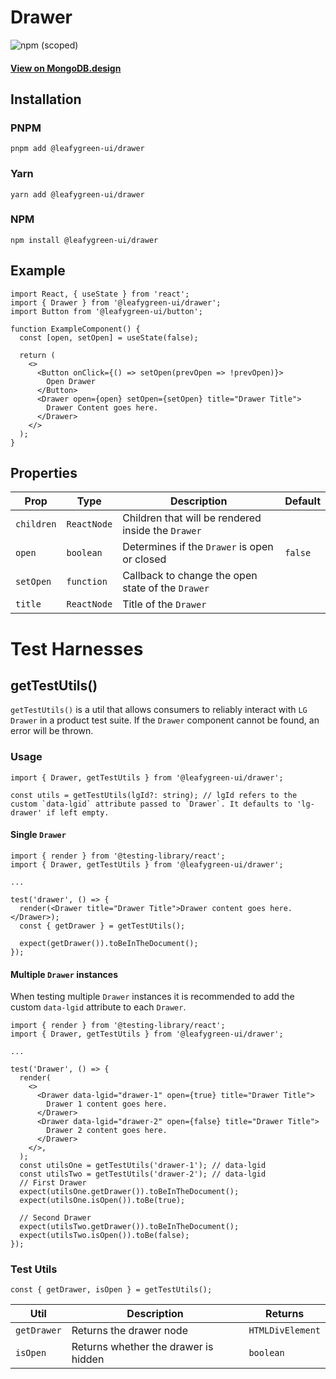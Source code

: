 # Drawer

![npm (scoped)](https://img.shields.io/npm/v/@leafygreen-ui/drawer.svg)

#### [View on MongoDB.design](https://www.mongodb.design/component/drawer/live-example/)

## Installation

### PNPM

```shell
pnpm add @leafygreen-ui/drawer
```

### Yarn

```shell
yarn add @leafygreen-ui/drawer
```

### NPM

```shell
npm install @leafygreen-ui/drawer
```

## Example

```tsx
import React, { useState } from 'react';
import { Drawer } from '@leafygreen-ui/drawer';
import Button from '@leafygreen-ui/button';

function ExampleComponent() {
  const [open, setOpen] = useState(false);

  return (
    <>
      <Button onClick={() => setOpen(prevOpen => !prevOpen)}>
        Open Drawer
      </Button>
      <Drawer open={open} setOpen={setOpen} title="Drawer Title">
        Drawer Content goes here.
      </Drawer>
    </>
  );
}
```

## Properties

| Prop       | Type        | Description                                        | Default |
| ---------- | ----------- | -------------------------------------------------- | ------- |
| `children` | `ReactNode` | Children that will be rendered inside the `Drawer` |         |
| `open`     | `boolean`   | Determines if the `Drawer` is open or closed       | `false` |
| `setOpen`  | `function`  | Callback to change the open state of the `Drawer`  |         |
| `title`    | `ReactNode` | Title of the `Drawer`                              |         |

# Test Harnesses

## getTestUtils()

`getTestUtils()` is a util that allows consumers to reliably interact with `LG Drawer` in a product test suite. If the `Drawer` component cannot be found, an error will be thrown.

### Usage

```tsx
import { Drawer, getTestUtils } from '@leafygreen-ui/drawer';

const utils = getTestUtils(lgId?: string); // lgId refers to the custom `data-lgid` attribute passed to `Drawer`. It defaults to 'lg-drawer' if left empty.
```

#### Single `Drawer`

```tsx
import { render } from '@testing-library/react';
import { Drawer, getTestUtils } from '@leafygreen-ui/drawer';

...

test('drawer', () => {
  render(<Drawer title="Drawer Title">Drawer content goes here.</Drawer>);
  const { getDrawer } = getTestUtils();

  expect(getDrawer()).toBeInTheDocument();
});
```

#### Multiple `Drawer` instances

When testing multiple `Drawer` instances it is recommended to add the custom `data-lgid` attribute to each `Drawer`.

```tsx
import { render } from '@testing-library/react';
import { Drawer, getTestUtils } from '@leafygreen-ui/drawer';

...

test('Drawer', () => {
  render(
    <>
      <Drawer data-lgid="drawer-1" open={true} title="Drawer Title">
        Drawer 1 content goes here.
      </Drawer>
      <Drawer data-lgid="drawer-2" open={false} title="Drawer Title">
        Drawer 2 content goes here.
      </Drawer>
    </>,
  );
  const utilsOne = getTestUtils('drawer-1'); // data-lgid
  const utilsTwo = getTestUtils('drawer-2'); // data-lgid
  // First Drawer
  expect(utilsOne.getDrawer()).toBeInTheDocument();
  expect(utilsOne.isOpen()).toBe(true);

  // Second Drawer
  expect(utilsTwo.getDrawer()).toBeInTheDocument();
  expect(utilsTwo.isOpen()).toBe(false);
});
```

### Test Utils

```tsx
const { getDrawer, isOpen } = getTestUtils();
```

| Util        | Description                          | Returns          |
| ----------- | ------------------------------------ | ---------------- |
| `getDrawer` | Returns the drawer node              | `HTMLDivElement` |
| `isOpen`    | Returns whether the drawer is hidden | `boolean`        |
